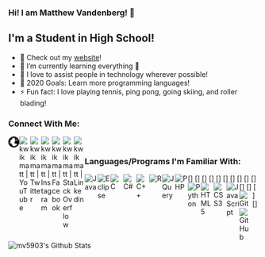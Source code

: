 ### Hi! I am Matthew Vandenberg! 👋

## I'm a Student in High School!
- 🔭 Check out my [website]!
- 🌱 I’m currently learning everything 🤣
- 👯 I love to assist people in technology wherever possible!
- 🥅 2020 Goals: Learn more programming languages!
- ⚡ Fun fact: I love playing tennis, ping pong, going skiing, and roller blading!

### Connect With Me:

[<img align="left" alt="kwikmatt.ddns.net" width="22px" src="https://raw.githubusercontent.com/iconic/open-iconic/master/svg/globe.svg" />][website]
[<img align="left" alt="kwikmatt | YouTube" width="22px" src="https://cdn.jsdelivr.net/npm/simple-icons@v3/icons/youtube.svg" />][youtube]
[<img align="left" alt="kwikmatt | Twitter" width="22px" src="https://cdn.jsdelivr.net/npm/simple-icons@v3/icons/twitter.svg" />][twitter]
[<img align="left" alt="kwikmatt | Instagram" width="22px" src="https://cdn.jsdelivr.net/npm/simple-icons@v3/icons/instagram.svg" />][instagram]
[<img align="left" alt="kwikmatt | Facebook" width="22px" src="https://cdn.jsdelivr.net/npm/simple-icons@v3/icons/facebook.svg" />][facebook]
[<img align="left" alt="kwikmatt | Stack Overflow" width="22px" src="https://cdn.jsdelivr.net/npm/simple-icons@v3/icons/stackoverflow.svg" />][stack]
[<img align="left" alt="kwikmatt | Linkedin" width="22px" src="https://cdn.jsdelivr.net/npm/simple-icons@v3/icons/linkedin.svg" />][linkedin]

<br />

### Languages/Programs I'm Familiar With:

[<img align="left" alt="Java" width="26px" src="https://cdn.jsdelivr.net/npm/simple-icons@v3/icons/java.svg?sanitize=true" />]
[<img align="left" alt="Eclipse" width="26px" src="https://cdn.jsdelivr.net/npm/simple-icons@v3/icons/eclipseide.svg?sanitize=true" />]
[<img align="left" alt="C" width="26px" src="https://cdn.jsdelivr.net/npm/simple-icons@v3/icons/c.svg?sanitize=true" />]
[<img align="left" alt="C#" width="26px" src="https://cdn.jsdelivr.net/npm/simple-icons@v3/icons/csharp.svg?sanitize=true" />]
[<img align="left" alt="C++" width="26px" src="https://cdn.jsdelivr.net/npm/simple-icons@v3/icons/cplusplus.svg?sanitize=true" />]
[<img align="left" alt="R" width="26px" src="https://cdn.jsdelivr.net/npm/simple-icons@v3/icons/r.svg?sanitize=true" />]
[<img align="left" alt="JQuery" width="26px" src="https://cdn.jsdelivr.net/npm/simple-icons@v3/icons/jquery.svg?sanitize=true" />]
[<img align="left" alt="PHP" width="26px" src="https://cdn.jsdelivr.net/npm/simple-icons@v3/icons/php.svg?sanitize=true" />]
[<img align="left" alt="Python" width="26px" src="https://cdn.jsdelivr.net/npm/simple-icons@v3/icons/python.svg?sanitize=true" />]
[<img align="left" alt="HTML5" width="26px" src="https://cdn.jsdelivr.net/npm/simple-icons@v3/icons/html5.svg?sanitize=true" />]
[<img align="left" alt="CSS3" width="26px" src="https://cdn.jsdelivr.net/npm/simple-icons@v3/icons/css3.svg?sanitize=true" />]
[<img align="left" alt="JavaScript" width="26px" src="https://cdn.jsdelivr.net/npm/simple-icons@v3/icons/javascript.svg?sanitize=true" />]
[<img align="left" alt="Git" width="26px" src="https://cdn.jsdelivr.net/npm/simple-icons@v3/icons/git.svg?sanitize=true" />]
[<img align="left" alt="GitHub" width="26px" src="https://cdn.jsdelivr.net/npm/simple-icons@v3/icons/github.svg?sanitize=true" />]


<br />



<img align="left" alt="mv5903's Github Stats" src="https://github-readme-stats.codestackr.vercel.app/api?username=mv5903&show_icons=true&hide_border=true" />

[website]: http://mattvandenberg.com
[twitter]: https://twitter.com/kwikmatt
[youtube]: https://www.youtube.com/channel/UCpxpQXZCLXvVk5N9bZIvhBw?view_as=subscriber
[instagram]: https://instagram.com/kwikmatt
[facebook]: https://www.facebook.com/mv5903
[stack]: https://stackoverflow.com/users/11936557/matthew-vandenberg
[linkedin]: https://linkedin.com/in/matthew-vandenberg-2a9022172